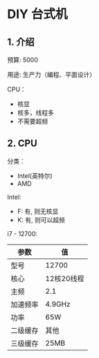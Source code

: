 # DIY 台式机

## 1. 介绍

预算: 5000

用途: 生产力（编程、平面设计）

CPU：

* 核显
* 核多，线程多
* 不需要超频

## 2. CPU

分类：

* Intel(英特尔)
* AMD

Intel:

* F: 有, 则无核显
* K: 有, 则可以超频

i7 - 12700:

| 参数 | 值 |
| - | - |
| 型号 | 12700 |
| 核心 | 12核20线程 |
| 主频 | 2.1 |
| 加速频率 |  4.9GHz |
| 功率 | 65W |
| 二级缓存 | 其他 |
| 三级缓存 | 25MB |